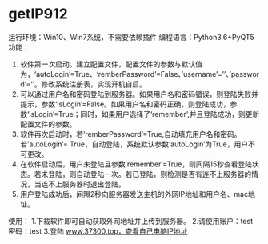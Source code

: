# getIP912
运行环境：Win10、Win7系统，不需要依赖插件
编程语言：Python3.6+PyQT5
功能：
1. 软件第一次启动。建立配置文件，配置文件的参数与默认值为，‘autoLogin’=True、‘remberPassword’=False、’username’=’’、’password’=’’。修改系统注册表，实现开机自启。
2. 可以通过用户名和密码登陆到服务器。如果用户名和密码错误，则登陆失败并提示，参数‘isLogin’=False。如果用户名和密码正确，则登陆成功，参数‘isLogin’=True；同时，如果用户选择了‘remember’,并且登陆成功，则更新配置文件的参数。
3. 软件再次启动时，若’remberPassword’=True,自动填充用户名和密码。若’autoLogin’=
True，自动登陆，系统默认参数’autoLogin’为True，用户不可更改。
4. 在软件启动后，用户未登陆且参数’remember’=True，则间隔15秒查看登陆状态。若未登陆，则自动登陆一次。若已登陆，则检测是否有连不上服务器的情况，当连不上服务器时退出登陆。
5. 用户登陆成功后，间隔2秒向服务器发送主机的外网IP地址和用户名、mac地址。

使用：
1.下载软件即可自动获取外网地址并上传到服务器。
2.请使用账户：test 密码：test
3.登陆 www.37300.top，查看自己电脑IP地址







































